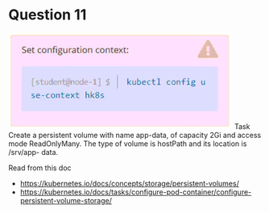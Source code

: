 # Question 11
![alt text](image.png)
Task
Create a persistent volume with name app-data, of capacity 2Gi and access mode ReadOnlyMany. The type of volume is hostPath and its location is /srv/app-
data.


Read from this doc
- https://kubernetes.io/docs/concepts/storage/persistent-volumes/
- https://kubernetes.io/docs/tasks/configure-pod-container/configure-persistent-volume-storage/

